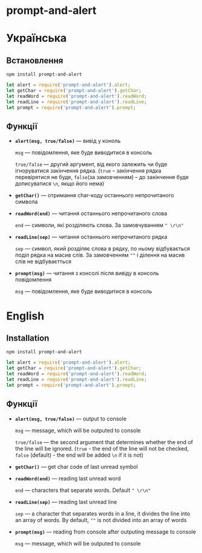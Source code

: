 # prompt-and-alert

# Українська

## Встановлення

```console
npm install prompt-and-alert
```

```js
let alert = require('prompt-and-alert').alert;
let getChar = require('prompt-and-alert').getChar;
let readWord = require('prompt-and-alert').readWord;
let readLine = require('prompt-and-alert').readLine;
let prompt = require('prompt-and-alert').prompt;
```

## Функції

* **`alert(msg, true/false)`** — вивід у коноль
    
    `msg` — повідомлення, яке буде виводитися в консоль

    `true/false` — другий аргумент, від якого залежить чи буде ігноруватися закінчення рядка. (`true` – закінчення рядка перевірятися не буде, `false`(за замовченням) – до закінчення буде дописуватися `\n`, якщо його нема)

* **`getChar()`** — отримання char-коду останнього непрочитаного символа

* **`readWord(end)`** — читання останнього непрочитаного слова

    `end` — символи, які розділяють слова. За замовчуванням `" \r\n"`

* **`readLine(sep)`** — читання останнього непрочитаного рядка

    `sep` — символ, який розділяє слова в рядку, по ньому відбувається поділ рядка на масив слів. За замовченням `""` і ділення на масив слів не відбуваєтться

* **`prompt(msg)`** — читання з консолі після вивіду в консоль повідомлення

    `msg` — повідомлення, яке буде виводитися в консоль

# English

## Installation

```console
npm install prompt-and-alert
```

```js
let alert = require('prompt-and-alert').alert;
let getChar = require('prompt-and-alert').getChar;
let readWord = require('prompt-and-alert').readWord;
let readLine = require('prompt-and-alert').readLine;
let prompt = require('prompt-and-alert').prompt;
```

## Функції

* **`alert(msg, true/false)`** — output to console
    
    `msg` — message, which will be outputed to console

    `true/false` — the second argument that determines whether the end of the line will be ignored. (`true` - the end of the line will not be checked,` false` (default) - the end will be added `\n` if it is not)

* **`getChar()`** — get char code of last unread symbol

* **`readWord(end)`** — reading last unread word

    `end` — characters that separate words. Default `" \r\n"`

* **`readLine(sep)`** — reading last unread line

    `sep` — a character that separates words in a line, it divides the line into an array of words. By default, `""` is not divided into an array of words

* **`prompt(msg)`** — reading from console after outputing message to console

    `msg` — message, which will be outputed to console